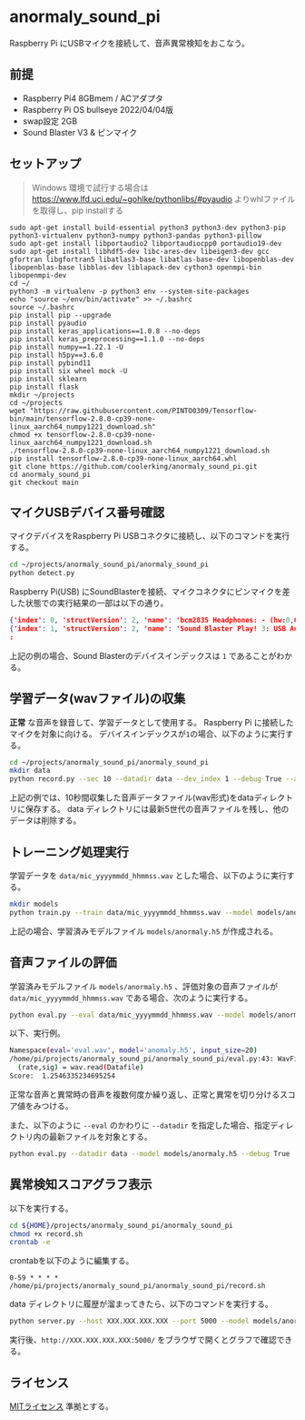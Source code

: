 # anormaly_sound_pi

Raspberry Pi にUSBマイクを接続して、音声異常検知をおこなう。

## 前提

- Raspberry Pi4 8GBmem / ACアダプタ
- Raspberry Pi OS bullseye 2022/04/04版
- swap設定 2GB
- Sound Blaster V3 & ピンマイク

## セットアップ

> Windows 環境で試行する場合は https://www.lfd.uci.edu/~gohlke/pythonlibs/#pyaudio よりwhlファイルを取得し、pip installする

```shell
sudo apt-get install build-essential python3 python3-dev python3-pip python3-virtualenv python3-numpy python3-pandas python3-pillow
sudo apt-get install libportaudio2 libportaudiocpp0 portaudio19-dev
sudo apt-get install libhdf5-dev libc-ares-dev libeigen3-dev gcc gfortran libgfortran5 libatlas3-base libatlas-base-dev libopenblas-dev libopenblas-base libblas-dev liblapack-dev cython3 openmpi-bin libopenmpi-dev
cd ~/
python3 -m virtualenv -p python3 env --system-site-packages
echo "source ~/env/bin/activate" >> ~/.bashrc
source ~/.bashrc
pip install pip --upgrade
pip install pyaudio
pip install keras_applications==1.0.8 --no-deps
pip install keras_preprocessing==1.1.0 --no-deps
pip install numpy==1.22.1 -U
pip install h5py==3.6.0
pip install pybind11
pip install six wheel mock -U
pip install sklearn
pip install flask
mkdir ~/projects
cd ~/projects
wget "https://raw.githubusercontent.com/PINTO0309/Tensorflow-bin/main/tensorflow-2.8.0-cp39-none-linux_aarch64_numpy1221_download.sh"
chmod +x tensorflow-2.8.0-cp39-none-linux_aarch64_numpy1221_download.sh
./tensorflow-2.8.0-cp39-none-linux_aarch64_numpy1221_download.sh
pip install tensorflow-2.8.0-cp39-none-linux_aarch64.whl
git clone https://github.com/coolerking/anormaly_sound_pi.git
cd anormaly_sound_pi
git checkout main
```

## マイクUSBデバイス番号確認

マイクデバイスをRaspberry Pi USBコネクタに接続し、以下のコマンドを実行する。

```bash
cd ~/projects/anormaly_sound_pi/anormaly_sound_pi
python detect.py
```

Raspberry Pi(USB) にSoundBlasterを接続、マイクコネクタにピンマイクを差した状態での実行結果の一部は以下の通り。

```json
{'index': 0, 'structVersion': 2, 'name': 'bcm2835 Headphones: - (hw:0,0)', 'hostApi': 0, 'maxInputChannels': 0, 'maxOutputChannels': 8, 'defaultLowInputLatency': -1.0, 'defaultLowOutputLatency': 0.0016099773242630386, 'defaultHighInputLatency': -1.0, 'defaultHighOutputLatency': 0.034829931972789115, 'defaultSampleRate': 44100.0}
{'index': 1, 'structVersion': 2, 'name': 'Sound Blaster Play! 3: USB Audio (hw:1,0)', 'hostApi': 0, 'maxInputChannels': 2, 'maxOutputChannels': 2, 'defaultLowInputLatency': 0.008684807256235827, 'defaultLowOutputLatency': 0.008684807256235827, 'defaultHighInputLatency': 0.034829931972789115, 'defaultHighOutputLatency': 0.034829931972789115, 'defaultSampleRate': 44100.0}
:
```

上記の例の場合、Sound Blasterのデバイスインデックスは `1` であることがわかる。

## 学習データ(wavファイル)の収集

**正常** な音声を録音して、学習データとして使用する。
Raspberry Pi に接続したマイクを対象に向ける。
デバイスインデックスが`1`の場合、以下のように実行する。

```bash
cd ~/projects/anormaly_sound_pi/anormaly_sound_pi
mkdir data
python record.py --sec 10 --datadir data --dev_index 1 --debug True --age 5
```

上記の例では、10秒間収集した音声データファイル(wav形式)をdataディレクトリに保存する。
data ディレクトリには最新5世代の音声ファイルを残し、他のデータは削除する。

## トレーニング処理実行

学習データを `data/mic_yyyymmdd_hhmmss.wav` とした場合、以下のように実行する。

```bash
mkdir models
python train.py --train data/mic_yyyymmdd_hhmmss.wav --model models/anormaly.h5
```

上記の場合、学習済みモデルファイル `models/anormaly.h5` が作成される。

## 音声ファイルの評価

学習済みモデルファイル `models/anormaly.h5` 、評価対象の音声ファイルが `data/mic_yyyymmdd_hhmmss.wav` である場合、次のように実行する。

```bash
python eval.py --eval data/mic_yyyymmdd_hhmmss.wav --model models/anormaly.h5 --debug True
```

以下、実行例。

```bash
Namespace(eval='eval.wav', model='anomaly.h5', input_size=20)
/home/pi/projects/anormaly_sound_pi/anormaly_sound_pi/eval.py:43: WavFileWarning: Chunk (non-data) not understood, skipping it.
  (rate,sig) = wav.read(Datafile)
Score:  1.2546335234695254
```

正常な音声と異常時の音声を複数何度か繰り返し、正常と異常を切り分けるスコア値をみつける。

また、以下のように `--eval` のかわりに `--datadir` を指定した場合、指定ディレクトリ内の最新ファイルを対象とする。

```bash
python eval.py --datadir data --model models/anormaly.h5 --debug True
```

## 異常検知スコアグラフ表示

以下を実行する。

```bash
cd ${HOME}/projects/anormaly_sound_pi/anormaly_sound_pi
chmod +x record.sh
crontab -e
```

crontabを以下のように編集する。

```shell
0-59 * * * * /home/pi/projects/anormaly_sound_pi/anormaly_sound_pi/record.sh
```

data ディレクトリに履歴が溜まってきたら、以下のコマンドを実行する。

```bash
python server.py --host XXX.XXX.XXX.XXX --port 5000 --model models/anormaly.h5 --datadir data --debug True
```

実行後、`http://XXX.XXX.XXX.XXX:5000/` をブラウザで開くとグラフで確認できる。

## ライセンス

[MITライセンス](./LICENSE) 準拠とする。

